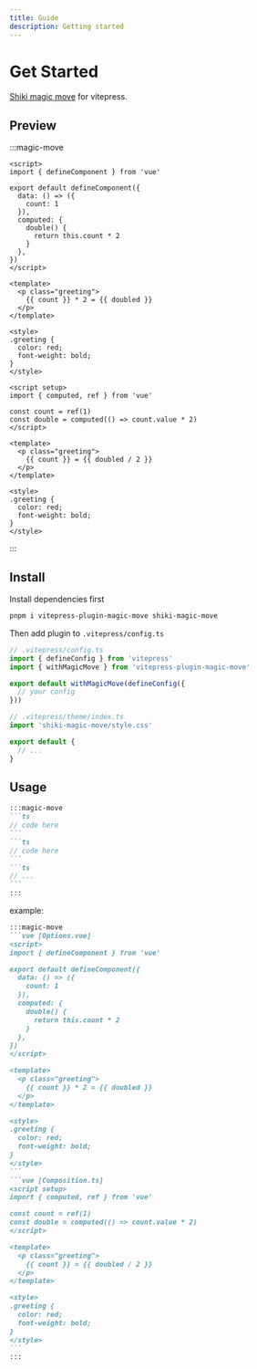 ```yaml
---
title: Guide
description: Getting started
---
```


# Get Started

[Shiki magic move](https://github.com/shikijs/shiki-magic-move) for vitepress.

## Preview

:::magic-move 
```vue [Options.vue]
<script>
import { defineComponent } from 'vue'

export default defineComponent({
  data: () => ({
    count: 1
  }),
  computed: {
    double() {
      return this.count * 2
    }
  },
})
</script>

<template>
  <p class="greeting">
    {{ count }} * 2 = {{ doubled }}
  </p>
</template>

<style>
.greeting {
  color: red;
  font-weight: bold;
}
</style>
```
```vue [Composition.vue]
<script setup>
import { computed, ref } from 'vue'

const count = ref(1)
const double = computed(() => count.value * 2)
</script>

<template>
  <p class="greeting">
    {{ count }} = {{ doubled / 2 }}
  </p>
</template>

<style>
.greeting {
  color: red;
  font-weight: bold;
}
</style>
```
:::

## Install

Install dependencies first

```bash
pnpm i vitepress-plugin-magic-move shiki-magic-move
```

Then add plugin to `.vitepress/config.ts`

```ts
// .vitepress/config.ts
import { defineConfig } from 'vitepress'
import { withMagicMove } from 'vitepress-plugin-magic-move'

export default withMagicMove(defineConfig({
  // your config
}))
```

```ts
// .vitepress/theme/index.ts
import 'shiki-magic-move/style.css'

export default {
  // ...
}
```

## Usage

````md
:::magic-move
```ts
// code here
```
```ts
// code here
```
```ts
// ...
```
:::
````

example:

````md
:::magic-move 
```vue [Options.vue]
<script>
import { defineComponent } from 'vue'

export default defineComponent({
  data: () => ({
    count: 1
  }),
  computed: {
    double() {
      return this.count * 2
    }
  },
})
</script>

<template>
  <p class="greeting">
    {{ count }} * 2 = {{ doubled }}
  </p>
</template>

<style>
.greeting {
  color: red;
  font-weight: bold;
}
</style>
```
```vue [Composition.ts]
<script setup>
import { computed, ref } from 'vue'

const count = ref(1)
const double = computed(() => count.value * 2)
</script>

<template>
  <p class="greeting">
    {{ count }} = {{ doubled / 2 }}
  </p>
</template>

<style>
.greeting {
  color: red;
  font-weight: bold;
}
</style>
```
:::
````
